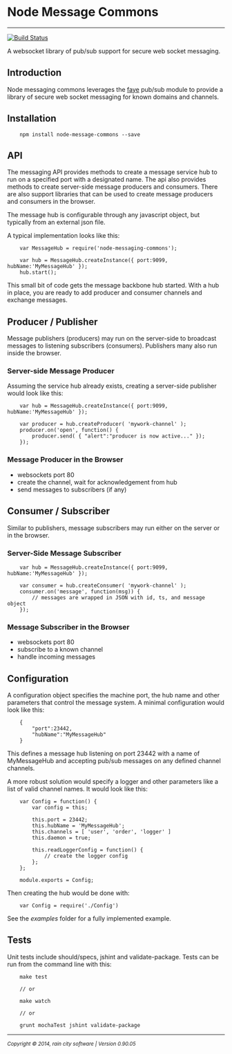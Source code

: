 # Node Message Commons
- - -

[![Build Status](https://travis-ci.org/darrylwest/node-messaging-commons.svg?branch=master)](https://travis-ci.org/darrylwest/node-messaging-commons)

A websocket library of pub/sub support for secure web socket messaging.

## Introduction
Node messaging commons leverages the [faye](http://faye.jcoglan.com/) pub/sub module to provide a library of secure web socket messaging for known domains and channels.

## Installation

~~~
	npm install node-message-commons --save
~~~

## API

The messaging API provides methods to create a message service hub to run on a specified port with a designated name.  The api also provides methods to create server-side message producers and consumers.  There are also support libraries that can be used to create message producers and consumers in the browser.

The message hub is configurable through any javascript
object, but typically from an external json file.

A typical implementation looks like this:

~~~
	var MessageHub = require('node-messaging-commons');
        
    var hub = MessageHub.createInstance({ port:9099, hubName:'MyMessageHub' });
    hub.start();
~~~

This small bit of code gets the message backbone hub started.  With a hub in place, you are ready to add producer and consumer channels and exchange messages.

## Producer / Publisher

Message publishers (producers) may run on the server-side to broadcast messages to listening subscribers (consumers).  Publishers many also run inside the browser.   

### Server-side Message Producer

Assuming the service hub already exists, creating a server-side publisher would look like this:

~~~
	var hub = MessageHub.createInstance({ port:9099, hubName:'MyMessageHub' });
        
    var producer = hub.createProducer( 'mywork-channel' );
    producer.on('open', function() {
    	producer.send( { "alert":"producer is now active..." });
    });
~~~

### Message Producer in the Browser

- websockets port 80
- create the channel, wait for acknowledgement from hub
- send messages to subscribers (if any)

## Consumer / Subscriber

Similar to publishers, message subscribers may run either on the server or in the browser.  

### Server-Side Message Subscriber

~~~
	var hub = MessageHub.createInstance({ port:9099, hubName:'MyMessageHub' });
        
    var consumer = hub.createConsumer( 'mywork-channel' );
    consumer.on('message', function(msg)) {
    	// messages are wrapped in JSON with id, ts, and message object
    });
~~~

### Message Subscriber in the Browser

- websockets port 80
- subscribe to a known channel
- handle incoming messages

## Configuration

A configuration object specifies the machine port, the hub name and other parameters that control the message system.  A minimal configuration would look like this:

~~~
	{
    	"port":23442,
        "hubName":"MyMessageHub"
    }
~~~

This defines a message hub listening on port 23442 with a name of MyMessageHub and accepting pub/sub messages on any defined channel channels.

A more robust solution would specify a logger and other parameters like a list of valid channel names.  It would look like this:

~~~
	var Config = function() {
    	var config = this;
        
        this.port = 23442;
        this.hubName = 'MyMessageHub';
        this.channels = [ 'user', 'order', 'logger' ]
        this.daemon = true;
        
        this.readLoggerConfig = function() {
        	// create the logger config
        };
    };
    
    module.exports = Config;
~~~

Then creating the hub would be done with:

~~~
	var Config = require('./Config')
~~~

See the *examples* folder for a fully implemented example.



## Tests

Unit tests include should/specs, jshint and validate-package.  Tests can be run from the command line with this:

~~~
	make test
    
    // or
    
    make watch
    
    // or 
    
    grunt mochaTest jshint validate-package
~~~


- - -
<p><small><em>Copyright © 2014, rain city software | Version 0.90.05</em></small></p>

